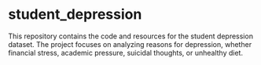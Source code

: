 # student_depression
This repository contains the code and resources for the student depression dataset. The project focuses on analyzing reasons for depression, whether financial stress, academic pressure, suicidal thoughts, or unhealthy diet. 
